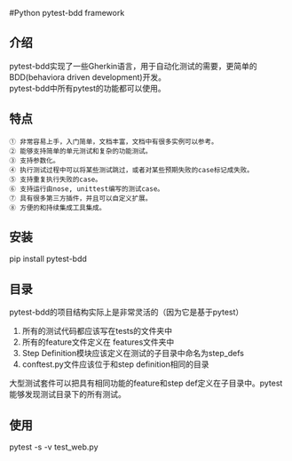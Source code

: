 #Python pytest-bdd framework

## 介绍
pytest-bdd实现了一些Gherkin语言，用于自动化测试的需要，更简单的BDD(behaviora driven development)开发。  
pytest-bdd中所有pytest的功能都可以使用。



## 特点
```
① 非常容易上手，入门简单，文档丰富，文档中有很多实例可以参考。
② 能够支持简单的单元测试和复杂的功能测试。
③ 支持参数化。
④ 执行测试过程中可以将某些测试跳过，或者对某些预期失败的case标记成失败。
⑤ 支持重复执行失败的case。
⑥ 支持运行由nose, unittest编写的测试case。
⑦ 具有很多第三方插件，并且可以自定义扩展。
⑧ 方便的和持续集成工具集成。
```

## 安装
pip install pytest-bdd

## 目录
pytest-bdd的项目结构实际上是非常灵活的（因为它是基于pytest）
1. 所有的测试代码都应该写在tests的文件夹中
2. 所有的feature文件定义在 features文件夹中 
3. Step Definition模块应该定义在测试的子目录中命名为step_defs
4. conftest.py文件应该位于和step definition相同的目录

大型测试套件可以把具有相同功能的feature和step def定义在子目录中。pytest能够发现测试目录下的所有测试。

## 使用
pytest -s -v test_web.py
